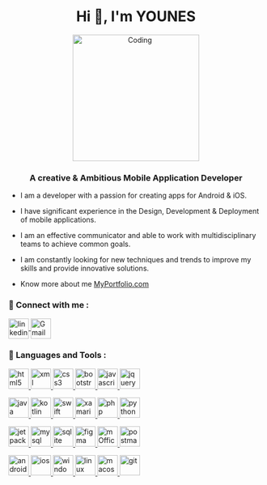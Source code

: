 <!--
### Hi there 👋

**LahsineYounes/LahsineYounes** is a ✨ _special_ ✨ repository because its `README.md` (this file) appears on your GitHub profile.

Here are some ideas to get you started:

- 🔭 I’m currently working on ...
- 🌱 I’m currently learning ...
- 👯 I’m looking to collaborate on ...
- 🤔 I’m looking for help with ...
- 💬 Ask me about ...
- 📫 How to reach me: ...
- 😄 Pronouns: ...
- ⚡ Fun fact: ...
-->


<h1 align="center">Hi 👋, I'm YOUNES</h1>
<p align="center">
  <img width="250" alt="Coding" src="https://img.freepik.com/free-photo/view-desk-with-computer-decorations_23-2150804984.jpg?t=st=1701704033~exp=1701707633~hmac=0a822a9e18abc92cd2d124bd26743b6def1ce2bad86e838c4e7892f8bebb8ef5&w=2000">
</p>
<h3 align="center">A creative & Ambitious Mobile Application Developer</h3>
      
- I am a developer with a passion for creating apps for  Android & iOS.
<p></p>
    
- I have significant experience in the Design, Development & Deployment of mobile applications.
<p></p>
    
- I am an effective communicator and able to work with multidisciplinary teams to achieve common goals.
<p></p>
    
- I am constantly looking for new techniques and trends to improve my skills and provide innovative solutions.
<p></p>
    
- Know more about me [MyPortfolio.com](MyPortfolio.com)
<p></p>
    
    
<h3 style="text-align: left;">🔘 Connect with me :</h3>
<p style="text-align: left;">
  <a href="https://www.linkedin.com/in/lahsine-younes/" target="_blank">
    <img src="https://cdn.worldvectorlogo.com/logos/linkedin-icon-3.svg" alt="linkedin" height="40" width="40" style="vertical-align: middle;">
  </a>
  <a href="mailto:lahsine.younes@gmail.com" target="_blank">
    <img src="https://cdn.worldvectorlogo.com/logos/official-gmail-icon-2020-.svg" alt="Gmail" height="40" width="40" style="vertical-align: middle;">
  </a>
</p>


<h3 align="left">🔘 Languages and Tools :</h3>
<p align="left">
  <a href="https://www.w3schools.com/html/" target="_blank" rel="noreferrer">
    <img src="https://www.vectorlogo.zone/logos/w3_html5/w3_html5-icon.svg" alt="html5" width="40" height="40"/> 
  </a>
  <a href="https://www.w3schools.com/xml/" target="_blank" rel="noreferrer">
    <img src="https://cdn.worldvectorlogo.com/logos/xml-2.svg" alt="xml" width="40" height="40"/> 
  </a>
    <a href="https://www.w3schools.com/css/" target="_blank" rel="noreferrer"> 
            <img src="https://cdn.worldvectorlogo.com/logos/css-3.svg" alt="css3" width="40" height="40"/> 
        </a>
        <a href="https://www.w3schools.com/bootstrap5/" target="_blank" rel="noreferrer"> 
            <img src="https://cdn.worldvectorlogo.com/logos/bootstrap-5-1.svg" alt="bootstrap" width="40" height="40"/> 
        </a> 
        <a href="https://www.w3schools.com/js/" target="_blank" rel="noreferrer"> 
            <img src="https://cdn.worldvectorlogo.com/logos/javascript-1.svg" alt="javascript" width="40" height="40"/> 
        </a>
        <a href="https://www.w3schools.com/jquery/" target="_blank" rel="noreferrer"> 
            <img src="https://cdn.worldvectorlogo.com/logos/jquery-4.svg" alt="jquery" width="40" height="40"/> 
        </a> 
        <p></p>
        <a href="https://www.java.com" target="_blank" rel="noreferrer"> 
            <img src="https://cdn.worldvectorlogo.com/logos/java-4.svg" alt="java" width="40" height="40"/> 
        </a> 
        <a href="https://kotlinlang.org" target="_blank" rel="noreferrer"> 
            <img src="https://cdn.worldvectorlogo.com/logos/kotlin-1.svg" alt="kotlin" width="40" height="40"/> 
        </a> 
        <a href="https://developer.apple.com/swift/" target="_blank" rel="noreferrer"> 
            <img src="https://cdn.worldvectorlogo.com/logos/swift-15.svg" alt="swift" width="40" height="40"/> 
        </a> 
        <a href="https://dotnet.microsoft.com/apps/xamarin" target="_blank" rel="noreferrer"> 
            <img src="https://cdn.worldvectorlogo.com/logos/xamarin.svg" alt="xamarin" width="40" height="40"/> 
        </a>
        <a href="https://www.php.net" target="_blank" rel="noreferrer"> 
            <img src="https://cdn.worldvectorlogo.com/logos/php-1.svg" alt="php" width="40" height="40"/> 
        </a> 
        <a href="https://www.python.org" target="_blank" rel="noreferrer"> 
            <img src="https://cdn.worldvectorlogo.com/logos/python-5.svg" alt="python" width="40" height="40"/> 
        </a> 
        <p></p>
        <a href="https://developer.android.com/jetpack/compose/documentation" target="_blank" rel="noreferrer"> 
            <img src="https://3.bp.blogspot.com/-VVp3WvJvl84/X0Vu6EjYqDI/AAAAAAAAPjU/ZOMKiUlgfg8ok8DY8Hc-ocOvGdB0z86AgCLcBGAsYHQ/s1600/jetpack%2Bcompose%2Bicon_RGB.png" alt="jetpackCompose" width="40" height="40"/> 
        </a> 
        <a href="https://www.mysql.com/" target="_blank" rel="noreferrer"> 
            <img src="https://cdn.worldvectorlogo.com/logos/mysql-6.svg" alt="mysql" width="40" height="40"/> 
        </a> 
        <a href="https://www.sqlite.org/" target="_blank" rel="noreferrer"> 
            <img src="https://cdn.worldvectorlogo.com/logos/sqlite.svg" alt="sqlite" width="40" height="40"/> 
        </a> 
        <a href="https://www.figma.com/" target="_blank" rel="noreferrer"> 
            <img src="https://cdn.worldvectorlogo.com/logos/figma-5.svg" alt="figma" width="40" height="40"/> 
        </a> 
        <a href="https://www.microsoft.com/en/microsoft-365/microsoft-office" target="_blank" rel="noreferrer"> 
            <img src="https://cdn.worldvectorlogo.com/logos/Microsoft-365.svg" alt="mOffice" width="40" height="40"/> 
        </a> 
        <a href="https://postman.com" target="_blank" rel="noreferrer"> 
            <img src="https://cdn.worldvectorlogo.com/logos/postman.svg" alt="postman" width="40" height="40"/> 
        </a>
        <p></p>
        <a href="https://developer.android.com" target="_blank" rel="noreferrer"> 
            <img src="https://cdn.worldvectorlogo.com/logos/android-3.svg" alt="android" width="40" height="40"/> 
        </a> 
        <a href="https://www.apple.com/ios" target="_blank" rel="noreferrer"> 
            <img src="https://cdn.worldvectorlogo.com/logos/ios-2.svg" alt="ios" width="40" height="40"/> 
        </a> 
        <a href="https://www.microsoft.com/en-us/windows" target="_blank" rel="noreferrer"> 
            <img src="https://cdn.worldvectorlogo.com/logos/windows.svg" alt="windows" width="40" height="40"/> 
        </a> 
        <a href="https://www.linux.org/" target="_blank" rel="noreferrer"> 
            <img src="https://cdn.worldvectorlogo.com/logos/linux-tux.svg" alt="linux" width="40" height="40"/> 
        </a> 
        <a href="https://www.apple.com/macos" target="_blank" rel="noreferrer"> 
            <img src="https://cdn.worldvectorlogo.com/logos/macos.svg" alt="macos" width="40" height="40"/> 
        </a> 
        <a href="https://git-scm.com/" target="_blank" rel="noreferrer"> 
            <img src="https://cdn.worldvectorlogo.com/logos/git-icon.svg" alt="git" width="40" height="40"/> 
        </a> 
</p>
